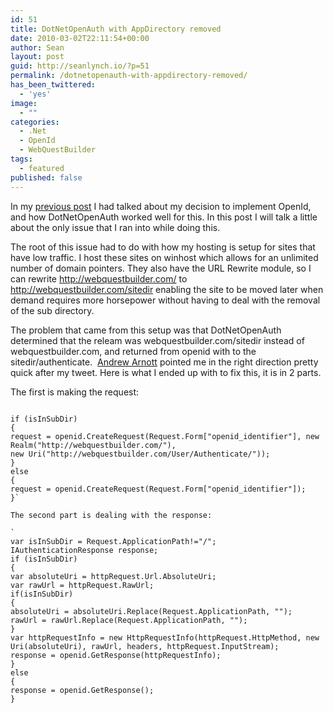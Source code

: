 ```yaml
---
id: 51
title: DotNetOpenAuth with AppDirectory removed
date: 2010-03-02T22:11:54+00:00
author: Sean
layout: post
guid: http://seanlynch.io/?p=51
permalink: /dotnetopenauth-with-appdirectory-removed/
has_been_twittered:
  - 'yes'
image:
  - ""
categories:
  - .Net
  - OpenId
  - WebQuestBuilder
tags:
  - featured
published: false
---
```

In my [previous post](http://seanlynch.io/open-id-with-dotnetopenid/) I had talked about my decision to implement OpenId, and how DotNetOpenAuth worked well for this. In this post I will talk a little about the only issue that I ran into while doing this.

The root of this issue had to do with how my hosting is setup for sites that have low traffic. I host these sites on winhost which allows for an unlimited number of domain pointers. They also have the URL Rewrite module, so I can rewrite <http://webquestbuilder.com/> to http://webquestbuilder.com/sitedir enabling the site to be moved later when demand requires more horsepower without having to deal with the removal of the sub directory.

The problem that came from this setup was that DotNetOpenAuth determined that the releam was webquestbuilder.com/sitedir instead of webquestbuilder.com, and returned from openid with to the sitedir/authenticate.  <a href="http://blog.nerdbank.net/" target="_blank">Andrew Arnott</a> pointed me in the right direction pretty quick after my tweet. Here is what I ended up with to fix this, it is in 2 parts.

The first is making the request:
  
<pre class="gatsby-highlight"><code>
if (isInSubDir)
{
request = openid.CreateRequest(Request.Form["openid_identifier"], new Realm("http://webquestbuilder.com/"),
new Uri("http://webquestbuilder.com/User/Authenticate/"));
}
else
{
request = openid.CreateRequest(Request.Form["openid_identifier"]);
}`
  
The second part is dealing with the response:
  
`
var isInSubDir = Request.ApplicationPath!="/";
IAuthenticationResponse response;
if (isInSubDir)
{
var absoluteUri = httpRequest.Url.AbsoluteUri;
var rawUrl = httpRequest.RawUrl;
if(isInSubDir)
{
absoluteUri = absoluteUri.Replace(Request.ApplicationPath, "");
rawUrl = rawUrl.Replace(Request.ApplicationPath, "");
}
var httpRequestInfo = new HttpRequestInfo(httpRequest.HttpMethod, new Uri(absoluteUri), rawUrl, headers, httpRequest.InputStream);
response = openid.GetResponse(httpRequestInfo);
}
else
{
response = openid.GetResponse();
}</code></pre>
